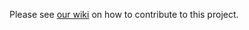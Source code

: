 Please see [our wiki](https://github.com/microsoft/vscode-python/wiki) on how to contribute to this project.
 
